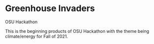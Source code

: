 # Greenhouse Invaders
OSU Hackathon

This is the beginning products of OSU Hackathon with the theme being climate/energy for Fall of 2021. 

